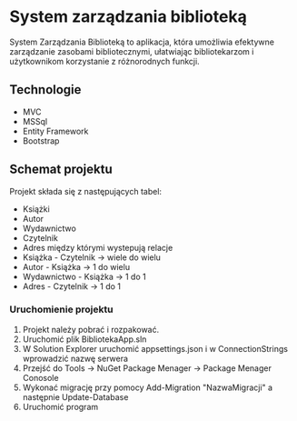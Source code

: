 # System zarządzania biblioteką
System Zarządzania Biblioteką to aplikacja, która umożliwia efektywne zarządzanie zasobami bibliotecznymi, ułatwiając bibliotekarzom i użytkownikom korzystanie z różnorodnych funkcji.
## Technologie
- MVC
- MSSql
- Entity Framework
- Bootstrap
## Schemat projektu
Projekt składa się z następujących tabel:
- Książki
- Autor
- Wydawnictwo
- Czytelnik
- Adres
  między którymi wystepują relacje
- Książka - Czytelnik -> wiele do wielu
- Autor - Książka -> 1 do wielu
- Wydawnictwo - Książka -> 1 do 1
- Adres - Czytelnik -> 1 do 1

### Uruchomienie projektu
1. Projekt należy pobrać i rozpakować.
2. Uruchomić plik BibliotekaApp.sln
3. W Solution Explorer uruchomić appsettings.json i w ConnectionStrings wprowadzić nazwę serwera
4. Przejść do Tools -> NuGet Package Menager -> Package Menager Conosole
5. Wykonać migrację przy pomocy Add-Migration "NazwaMigracji" a następnie Update-Database
6. Uruchomić program

